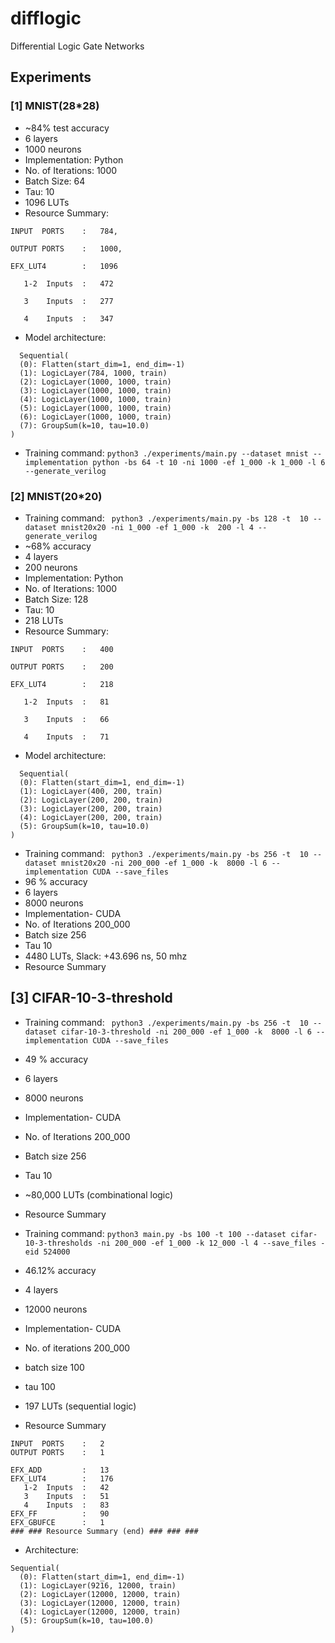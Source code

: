 # difflogic
Differential Logic Gate Networks


## Experiments

### [1] MNIST(28*28)

- ~84% test accuracy
- 6 layers
- 1000 neurons
- Implementation: Python
- No. of Iterations: 1000
- Batch Size: 64
- Tau: 10
- 1096 LUTs
- Resource Summary:
```
INPUT  PORTS    : 	784,

OUTPUT PORTS    : 	1000,

EFX_LUT4        : 	1096

   1-2  Inputs  : 	472

   3    Inputs  : 	277

   4    Inputs  : 	347
```
- Model architecture:
```
  Sequential(
  (0): Flatten(start_dim=1, end_dim=-1)
  (1): LogicLayer(784, 1000, train)
  (2): LogicLayer(1000, 1000, train)
  (3): LogicLayer(1000, 1000, train)
  (4): LogicLayer(1000, 1000, train)
  (5): LogicLayer(1000, 1000, train)
  (6): LogicLayer(1000, 1000, train)
  (7): GroupSum(k=10, tau=10.0)
)
```

- Training command: `python3 ./experiments/main.py --dataset mnist --implementation python -bs 64 -t 10 -ni 1000 -ef 1_000 -k 1_000 -l 6 --generate_verilog`

### [2] MNIST(20*20)

- Training command: ` python3 ./experiments/main.py -bs 128 -t  10 --dataset mnist20x20 -ni 1_000 -ef 1_000 -k  200 -l 4 --generate_verilog`
- ~68% accuracy
- 4 layers
- 200 neurons
- Implementation: Python
- No. of Iterations: 1000
- Batch Size: 128
- Tau: 10
- 218 LUTs
- Resource Summary:
```
INPUT  PORTS    :   400

OUTPUT PORTS    :   200

EFX_LUT4        :   218

   1-2  Inputs  :   81

   3    Inputs  :   66

   4    Inputs  :   71
```
- Model architecture:
```
  Sequential(
  (0): Flatten(start_dim=1, end_dim=-1)
  (1): LogicLayer(400, 200, train)
  (2): LogicLayer(200, 200, train)
  (3): LogicLayer(200, 200, train)
  (4): LogicLayer(200, 200, train)
  (5): GroupSum(k=10, tau=10.0)
)
```

- Training command: ` python3 ./experiments/main.py -bs 256 -t  10 --dataset mnist20x20 -ni 200_000 -ef 1_000 -k  8000 -l 6 --implementation CUDA --save_files`
- 96 % accuracy
- 6 layers
- 8000 neurons
- Implementation- CUDA
- No. of Iterations 200_000
- Batch size 256
- Tau 10
- 4480 LUTs, Slack: +43.696 ns, 50 mhz
- Resource Summary
  

## [3] CIFAR-10-3-threshold


- Training command: ` python3 ./experiments/main.py -bs 256 -t  10 --dataset cifar-10-3-threshold -ni 200_000 -ef 1_000 -k  8000 -l 6 --implementation CUDA --save_files`
- 49 % accuracy
- 6 layers
- 8000 neurons
- Implementation- CUDA
- No. of Iterations 200_000
- Batch size 256
- Tau 10
- ~80,000 LUTs (combinational logic)
- Resource Summary


- Training command: `python3 main.py -bs 100 -t 100 --dataset cifar-10-3-thresholds -ni 200_000 -ef 1_000 -k 12_000 -l 4 --save_files -eid 524000` 
- 46.12% accuracy
- 4 layers
- 12000 neurons
- Implementation- CUDA
- No. of iterations 200_000
- batch size 100
- tau 100
- 197 LUTs (sequential logic)
-  Resource Summary
```
INPUT  PORTS    : 	2
OUTPUT PORTS    : 	1

EFX_ADD         : 	13
EFX_LUT4        : 	176
   1-2  Inputs  : 	42
   3    Inputs  : 	51
   4    Inputs  : 	83
EFX_FF          : 	90
EFX_GBUFCE      : 	1
### ### Resource Summary (end) ### ### ###
```

- Architecture:
```
Sequential(
  (0): Flatten(start_dim=1, end_dim=-1)
  (1): LogicLayer(9216, 12000, train)
  (2): LogicLayer(12000, 12000, train)
  (3): LogicLayer(12000, 12000, train)
  (4): LogicLayer(12000, 12000, train)
  (5): GroupSum(k=10, tau=100.0)
)
```

